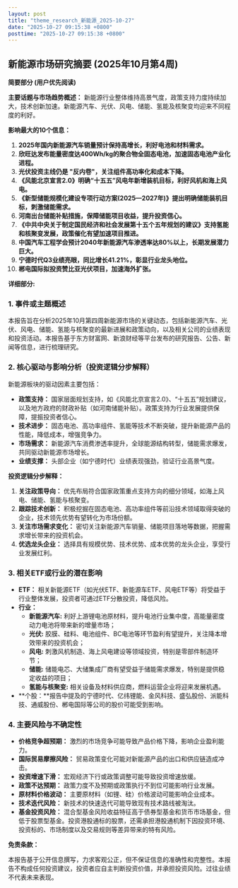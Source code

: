 ```yaml
---
layout: post
title: "theme_research_新能源_2025-10-27"
date: "2025-10-27 09:15:38 +0800"
posttime: "2025-10-27 09:15:38 +0800"
---
```


## 新能源市场研究摘要 (2025年10月第4周)

**简要部分 (用户优先阅读)**

**主要话题与市场趋势概述：** 新能源行业整体维持高景气度，政策支持力度持续加大，技术创新加速。新能源汽车、光伏、风电、储能、氢能及核聚变均迎来不同程度的利好。

**影响最大的10个信息：**

1.  **2025年国内新能源汽车销量预计保持高增长，利好电池和材料需求。**
2.  **欣旺达发布能量密度达400Wh/kg的聚合物全固态电池，加速固态电池产业化进程。**
3.  **光伏投资主线仍是 "反内卷"，关注组件高功率化和成本下降。**
4.  **《风能北京宣言2.0》明确“十五五”风电年新增装机目标，利好风机和海上风电。**
5.  **《新型储能规模化建设专项行动方案(2025—2027年)》提出明确储能装机目标，刺激储能需求。**
6.  **河南出台储能补贴措施，保障储能项目收益，提升投资信心。**
7.  **《中共中央关于制定国民经济和社会发展第十五个五年规划的建议》支持氢能和核聚变发展，政策催化有望加速项目推进。**
8.  **中国汽车工程学会预计2040年新能源汽车渗透率达80%以上，长期发展潜力巨大。**
9.  **宁德时代Q3业绩亮眼，同比增长41.21%，彰显行业龙头地位。**
10. **郴电国际拟投资赞比亚光伏项目，加速海外扩张。**

**详细部分:**

### 1. 事件或主题概述

本报告旨在分析2025年10月第四周新能源市场的关键动态，包括新能源汽车、光伏、风电、储能、氢能与核聚变的最新进展和政策动向，以及相关公司的业绩表现和投资活动。本报告基于东方财富网、新浪财经等平台发布的研究报告、公告、新闻等信息，进行梳理研究。

### 2. 核心驱动与影响分析（投资逻辑分步解释）

新能源板块的驱动因素主要包括：

*   **政策支持：** 国家层面规划支持，如《风能北京宣言2.0》、“十五五”规划建议，以及地方政府的财政补贴（如河南储能补贴）。政策支持为行业发展提供保障，提振投资者信心。
*   **技术进步：** 固态电池、高功率组件、氢能等技术不断突破，提升新能源产品的性能，降低成本，增强竞争力。
*   **市场需求：** 新能源汽车消费渗透率提升，全球能源结构转型，储能需求爆发，共同驱动新能源市场增长。
*   **业绩支撑：** 头部企业（如宁德时代）业绩表现强劲，验证行业高景气度。

**投资逻辑分步解释：**

1.  **关注政策导向：** 优先布局符合国家政策重点支持方向的细分领域，如海上风电、储能、氢能与核聚变。
2.  **跟踪技术创新：** 积极挖掘在固态电池、高功率组件等前沿技术领域取得突破的企业，技术领先优势有望转化为市场份额。
3.  **关注市场需求变化：** 密切关注新能源汽车销量、储能项目落地等数据，把握需求增长带来的投资机会。
4.  **优选龙头企业：** 选择具有规模优势、技术优势、成本优势的龙头企业，享受行业发展红利。

### 3. 相关ETF或行业的潜在影响

*   **ETF：** 相关新能源ETF（如光伏ETF、新能源车ETF、风电ETF等）将受益于行业整体发展，投资者可通过ETF分散投资，降低风险。
*   **行业：**
    *   **新能源汽车:** 利好上游锂电池原材料，提升电池行业集中度，高能量密度动力电池将带来新的增量市场；
    *   **光伏:** 胶膜、硅料、电池组件、BC电池等环节盈利有望提升，关注降本增效带来的投资机会；
    *   **风电:** 刺激风机制造、海上风电建设等领域投资，特别是零部件制造环节；
    *   **储能:** 储能电芯、大储集成厂商有望受益于储能需求爆发，特别是提供稳定收益的项目；
    *   **氢能与核聚变:** 相关设备及材料供应商，燃料运营企业将迎来发展机遇。
* **个股：**报告中提及的宁德时代、亿纬锂能、金风科技、盛弘股份、派能科技、通威股份、郴电国际等公司的股价可能受到影响。

### 4. 主要风险与不确定性

*   **价格竞争超预期：** 激烈的市场竞争可能导致产品价格下降，影响企业盈利能力。
*   **国际贸易摩擦风险：** 贸易政策变化可能对新能源产品的出口和供应链造成冲击。
*   **投资增速下滑：** 宏观经济下行或政策调整可能导致投资增速放缓。
*   **政策不达预期：** 政策力度不及预期或政策执行不到位可能影响行业发展。
*   **原材料价格波动：** 主要原材料（如锂、硅）价格波动可能影响企业成本。
*   **技术迭代风险：** 新技术的快速迭代可能导致现有技术路线被淘汰。
*   **基金投资风险：** 混合型基金风险收益特征高于债券型基金和货币市场基金，但低于股票型基金。投资港股通标的股票，还需承担港股通机制下因投资环境、投资标的、市场制度以及交易规则等差异带来的特有风险。

**免责条款：**

本报告基于公开信息撰写，力求客观公正，但不保证信息的准确性和完整性。本报告不构成任何投资建议，投资者应自主判断投资价值，并承担投资风险。过往业绩不代表未来表现。
